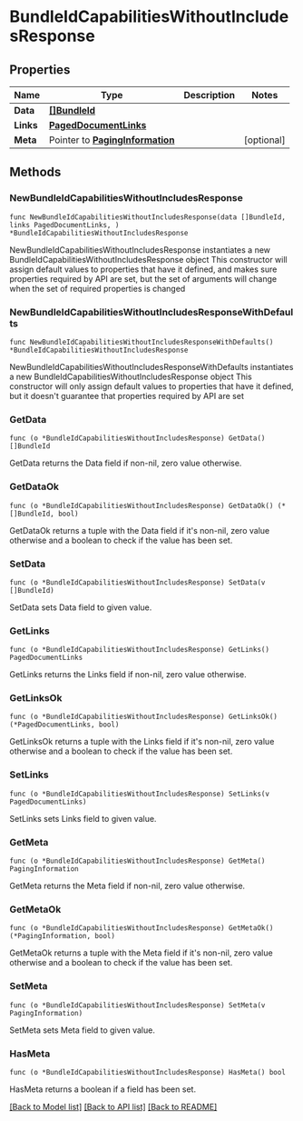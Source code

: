 # BundleIdCapabilitiesWithoutIncludesResponse

## Properties

Name | Type | Description | Notes
------------ | ------------- | ------------- | -------------
**Data** | [**[]BundleId**](BundleId.md) |  | 
**Links** | [**PagedDocumentLinks**](PagedDocumentLinks.md) |  | 
**Meta** | Pointer to [**PagingInformation**](PagingInformation.md) |  | [optional] 

## Methods

### NewBundleIdCapabilitiesWithoutIncludesResponse

`func NewBundleIdCapabilitiesWithoutIncludesResponse(data []BundleId, links PagedDocumentLinks, ) *BundleIdCapabilitiesWithoutIncludesResponse`

NewBundleIdCapabilitiesWithoutIncludesResponse instantiates a new BundleIdCapabilitiesWithoutIncludesResponse object
This constructor will assign default values to properties that have it defined,
and makes sure properties required by API are set, but the set of arguments
will change when the set of required properties is changed

### NewBundleIdCapabilitiesWithoutIncludesResponseWithDefaults

`func NewBundleIdCapabilitiesWithoutIncludesResponseWithDefaults() *BundleIdCapabilitiesWithoutIncludesResponse`

NewBundleIdCapabilitiesWithoutIncludesResponseWithDefaults instantiates a new BundleIdCapabilitiesWithoutIncludesResponse object
This constructor will only assign default values to properties that have it defined,
but it doesn't guarantee that properties required by API are set

### GetData

`func (o *BundleIdCapabilitiesWithoutIncludesResponse) GetData() []BundleId`

GetData returns the Data field if non-nil, zero value otherwise.

### GetDataOk

`func (o *BundleIdCapabilitiesWithoutIncludesResponse) GetDataOk() (*[]BundleId, bool)`

GetDataOk returns a tuple with the Data field if it's non-nil, zero value otherwise
and a boolean to check if the value has been set.

### SetData

`func (o *BundleIdCapabilitiesWithoutIncludesResponse) SetData(v []BundleId)`

SetData sets Data field to given value.


### GetLinks

`func (o *BundleIdCapabilitiesWithoutIncludesResponse) GetLinks() PagedDocumentLinks`

GetLinks returns the Links field if non-nil, zero value otherwise.

### GetLinksOk

`func (o *BundleIdCapabilitiesWithoutIncludesResponse) GetLinksOk() (*PagedDocumentLinks, bool)`

GetLinksOk returns a tuple with the Links field if it's non-nil, zero value otherwise
and a boolean to check if the value has been set.

### SetLinks

`func (o *BundleIdCapabilitiesWithoutIncludesResponse) SetLinks(v PagedDocumentLinks)`

SetLinks sets Links field to given value.


### GetMeta

`func (o *BundleIdCapabilitiesWithoutIncludesResponse) GetMeta() PagingInformation`

GetMeta returns the Meta field if non-nil, zero value otherwise.

### GetMetaOk

`func (o *BundleIdCapabilitiesWithoutIncludesResponse) GetMetaOk() (*PagingInformation, bool)`

GetMetaOk returns a tuple with the Meta field if it's non-nil, zero value otherwise
and a boolean to check if the value has been set.

### SetMeta

`func (o *BundleIdCapabilitiesWithoutIncludesResponse) SetMeta(v PagingInformation)`

SetMeta sets Meta field to given value.

### HasMeta

`func (o *BundleIdCapabilitiesWithoutIncludesResponse) HasMeta() bool`

HasMeta returns a boolean if a field has been set.


[[Back to Model list]](../README.md#documentation-for-models) [[Back to API list]](../README.md#documentation-for-api-endpoints) [[Back to README]](../README.md)


